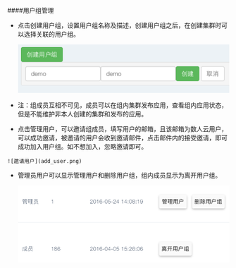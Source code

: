    
####用户组管理

  *  点击创建用户组，设置用户组名称及描述，创建用户组之后，在创建集群时可以选择关联的用户组。
      
       ![用户管理](creat_user_group.png)
       
  *  注：组成员互相不可见，成员可以在组内集群发布应用，查看组内应用状态，但是不能维护非本人创建的集群和发布的应用。

  *  点击管理用户，可以邀请组成员，填写用户的邮箱，且该邮箱为数人云用户，可以成功邀请，被邀请的用户会收到邀请邮件，点击邮件内的接受邀请，即可成功加入用户组。如不想加入，忽略邀请即可。
   
    ![邀请用户](add_user.png)
  
  * 管理员用户可以显示管理用户和删除用户组，组内成员显示为离开用户组。
   
   
    ![删除用户](del_user.png)
    